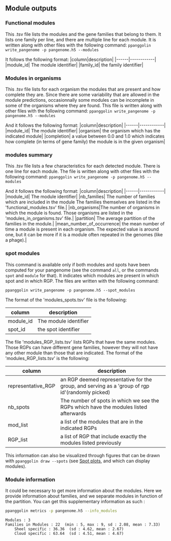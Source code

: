 ## Module outputs

### Functional modules
This .tsv file lists the modules and the gene families that belong to them. It lists one family per line, and there are multiple line for each module.
It is written along with other files with the following command:
`ppanggolin write_pangenome -p pangenome.h5 --modules`

It follows the following format:
|column|description|
|------|------------|
|module_id| The module identifier|
|family_id| the family identifier|

### Modules in organisms
This .tsv file lists for each organism the modules that are present and how complete they are. Since there are some variability that are allowed in the module predictions, occasionnally some modules can be incomplete in some of the organisms where they are found.
This file is written along with other files with the following command:
`ppanggolin write_pangenome -p pangenome.h5 --modules`

And it follows the following format:
|column|description|
|------|------------|
|module_id| The module identifier|
|organism| the organism which has the indicated module|
|completion| a value between 0.0 and 1.0 which indicates how complete (in terms of gene family) the module is in the given organism|

### modules summary
This .tsv file lists a few characteristics for each detected module. There is one line for each module.
The file is written along with other files with the following command:
`ppanggolin write_pangenome -p pangenome.h5 --modules`

And it follows the following format:
|column|description|
|------|------------|
|module_id| The module identifier|
|nb_families| The number of families which are included in the module The families themselves are listed in the 'functional_modules.tsv' file.|
|nb_organisms|The number of organisms in which the module is found. Those organisms are listed in the 'modules_in_organisms.tsv' file.|
|partition| The average partition of the families in the module.|
|mean_number_of_occurrence| the mean number of time a module is present in each organism. The expected value is around one, but it can be more if it is a module often repeated in the genomes (like a phage).|

### spot modules

This command is available only if both modules and spots have been computed for your pangenome (see the command `all`, or the commands `spot` and `module` for that).
It indicates which modules are present in which spot and in which RGP.
The files are written with the following command:


`ppanggolin write_pangenome -p pangenome.h5 --spot_modules`


The format of the 'modules_spots.tsv' file is the following:

|column|description|
|------|------------|
|module_id| The module identifier|
|spot_id| the spot identifier|

The file 'modules_RGP_lists.tsv' lists RGPs that have the same modules. Those RGPs can have different gene families, however they will not have any other module than those that are indicated. The format of the 'modules_RGP_lists.tsv' is the following:

|column|description|
|------|------------|
|representative_RGP| an RGP deemed representative for the group, and serving as a 'group of rgp id'(randomly picked)|
|nb_spots| The number of spots in which we see the RGPs which have the modules listed afterwards|
|mod_list| a list of the modules that are in the indicated RGPs|
|RGP_list| a list of RGP that include exactly the modules listed previously|

This information can also be visualized through figures that can be drawn with `ppanggolin draw --spots` (see [Spot plots](../RGP/rgpOutputs.md#draw-spots), and which can display modules).


### Module information
<!-- TODO: Need to be reformulate I think..  -->
It could be necessary to get more information about the modules. 
Here we provide information about families, and we separate modules in 
function of the partition. You can get this supplementary information 
as such :

```bash
ppanggolin metrics -p pangenome.h5 --info_modules
```

```
Modules : 3
Families in Modules : 22  (min : 5, max : 9, sd : 2.08, mean : 7.33)
	Sheel specific : 36.36  (sd : 4.62, mean : 2.67)
	Cloud specific : 63.64  (sd : 4.51, mean : 4.67)
```
